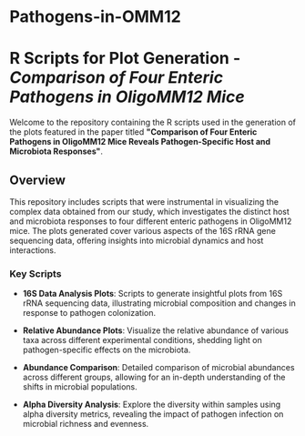 # Pathogens-in-OMM12

# R Scripts for Plot Generation - *Comparison of Four Enteric Pathogens in OligoMM12 Mice*

Welcome to the repository containing the R scripts used in the generation of the plots featured in the paper titled **"Comparison of Four Enteric Pathogens in OligoMM12 Mice Reveals Pathogen-Specific Host and Microbiota Responses"**.

## Overview

This repository includes scripts that were instrumental in visualizing the complex data obtained from our study, which investigates the distinct host and microbiota responses to four different enteric pathogens in OligoMM12 mice. The plots generated cover various aspects of the 16S rRNA gene sequencing data, offering insights into microbial dynamics and host interactions.

### Key Scripts

- **16S Data Analysis Plots**: Scripts to generate insightful plots from 16S rRNA sequencing data, illustrating microbial composition and changes in response to pathogen colonization.
  
- **Relative Abundance Plots**: Visualize the relative abundance of various taxa across different experimental conditions, shedding light on pathogen-specific effects on the microbiota.

- **Abundance Comparison**: Detailed comparison of microbial abundances across different groups, allowing for an in-depth understanding of the shifts in microbial populations.

- **Alpha Diversity Analysis**: Explore the diversity within samples using alpha diversity metrics, revealing the impact of pathogen infection on microbial richness and evenness.
